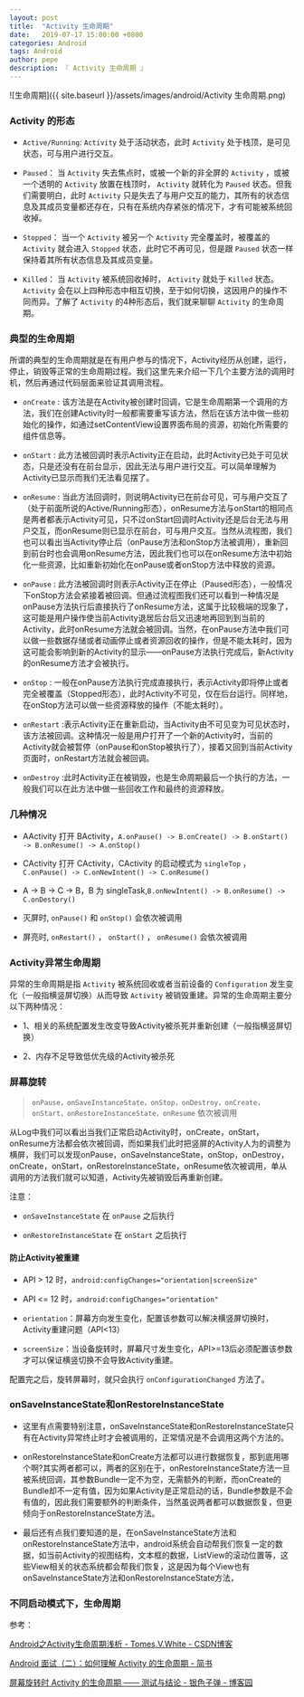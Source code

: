 ```yaml
---
layout: post
title:  "Activity 生命周期"
date:   2019-07-17 15:00:00 +0800
categories: Android
tags: Android
author: pepe
description: 『 Activity 生命周期 』
---
```


![生命周期]({{ site.baseurl }}/assets/images/android/Activity 生命周期.png)

### **Activity 的形态**

* `Active/Running`: 
 `Activity` 处于活动状态，此时 `Activity` 处于栈顶，是可见状态，可与用户进行交互。 

* `Paused`： 
当 `Activity` 失去焦点时，或被一个新的非全屏的 `Activity` ，或被一个透明的 `Activity` 放置在栈顶时， `Activity` 就转化为 `Paused` 状态。但我们需要明白，此时 `Activity` 只是失去了与用户交互的能力，其所有的状态信息及其成员变量都还存在，只有在系统内存紧张的情况下，才有可能被系统回收掉。 

* `Stopped`： 
当一个 `Activity` 被另一个 `Activity` 完全覆盖时，被覆盖的 `Activity` 就会进入 `Stopped` 状态，此时它不再可见，但是跟 `Paused` 状态一样保持着其所有状态信息及其成员变量。 

* `Killed`： 
当 `Activity` 被系统回收掉时， `Activity` 就处于 `Killed` 状态。 
 `Activity` 会在以上四种形态中相互切换，至于如何切换，这因用户的操作不同而异。了解了 `Activity` 的4种形态后，我们就来聊聊 `Activity` 的生命周期。

### **典型的生命周期**
 所谓的典型的生命周期就是在有用户参与的情况下，Activity经历从创建，运行，停止，销毁等正常的生命周期过程。我们这里先来介绍一下几个主要方法的调用时机，然后再通过代码层面来验证其调用流程。 

* `onCreate` : 该方法是在Activity被创建时回调，它是生命周期第一个调用的方法，我们在创建Activity时一般都需要重写该方法，然后在该方法中做一些初始化的操作，如通过setContentView设置界面布局的资源，初始化所需要的组件信息等。 

* `onStart` : 此方法被回调时表示Activity正在启动，此时Activity已处于可见状态，只是还没有在前台显示，因此无法与用户进行交互。可以简单理解为Activity已显示而我们无法看见摆了。 

* `onResume` : 当此方法回调时，则说明Activity已在前台可见，可与用户交互了（处于前面所说的Active/Running形态），onResume方法与onStart的相同点是两者都表示Activity可见，只不过onStart回调时Activity还是后台无法与用户交互，而onResume则已显示在前台，可与用户交互。当然从流程图，我们也可以看出当Activity停止后（onPause方法和onStop方法被调用），重新回到前台时也会调用onResume方法，因此我们也可以在onResume方法中初始化一些资源，比如重新初始化在onPause或者onStop方法中释放的资源。 

* `onPause` : 此方法被回调时则表示Activity正在停止（Paused形态），一般情况下onStop方法会紧接着被回调。但通过流程图我们还可以看到一种情况是onPause方法执行后直接执行了onResume方法，这属于比较极端的现象了，这可能是用户操作使当前Activity退居后台后又迅速地再回到到当前的Activity，此时onResume方法就会被回调。当然，在onPause方法中我们可以做一些数据存储或者动画停止或者资源回收的操作，但是不能太耗时，因为这可能会影响到新的Activity的显示——onPause方法执行完成后，新Activity的onResume方法才会被执行。 

* `onStop` : 一般在onPause方法执行完成直接执行，表示Activity即将停止或者完全被覆盖（Stopped形态），此时Activity不可见，仅在后台运行。同样地，在onStop方法可以做一些资源释放的操作（不能太耗时）。 

* `onRestart` :表示Activity正在重新启动，当Activity由不可见变为可见状态时，该方法被回调。这种情况一般是用户打开了一个新的Activity时，当前的Activity就会被暂停（onPause和onStop被执行了），接着又回到当前Activity页面时，onRestart方法就会被回调。 

* `onDestroy` :此时Activity正在被销毁，也是生命周期最后一个执行的方法，一般我们可以在此方法中做一些回收工作和最终的资源释放。 

### **几种情况**

* AActivity 打开 BActivity，`A.onPause() -> B.onCreate() -> B.onStart() -> B.onResume() -> A.onStop()`

* CActivity 打开 CActivity，CActivity 的启动模式为 `singleTop` ，`C.onPause() -> C.onNewIntent() -> C.onResume()`

* A -> B -> C -> B，B 为 singleTask,`B.onNewIntent() -> B.onResume() -> C.onDestory()`

* 灭屏时, `onPause()` 和 `onStop()` 会依次被调用

* 屏亮时, `onRestart()` ， `onStart()` ， `onResume()` 会依次被调用

### **Activity异常生命周期**

异常的生命周期是指 `Activity` 被系统回收或者当前设备的 `Configuration` 发生变化（一般指横竖屏切换）从而导致 `Activity` 被销毁重建。异常的生命周期主要分以下两种情况：

* 1、相关的系统配置发生改变导致Activity被杀死并重新创建（一般指横竖屏切换）

* 2、内存不足导致低优先级的Activity被杀死

### **屏幕旋转**

> `onPause，onSaveInstanceState，onStop，onDestroy，onCreate，onStart，onRestoreInstanceState，onResume` 依次被调用

从Log中我们可以看出当我们正常启动Activity时，onCreate，onStart，onResume方法都会依次被回调，而如果我们此时把竖屏的Activity人为的调整为横屏，我们可以发现onPause，onSaveInstanceState，onStop，onDestroy，onCreate，onStart，onRestoreInstanceState，onResume依次被调用，单从调用的方法我们就可以知道，Activity先被销毁后再重新创建。

注意：

* `onSaveInstanceState` 在 `onPause` 之后执行

* `onRestoreInstanceState` 在 `onStart` 之后执行

#### **防止Activity被重建**

* API > 12 时，`android:configChanges="orientation|screenSize"`

* API <= 12 时，`android:configChanges="orientation"`

* `orientation`：屏幕方向发生变化，配置该参数可以解决横竖屏切换时，Activity重建问题（API<13） 

* `screenSize`：当设备旋转时，屏幕尺寸发生变化，API>=13后必须配置该参数才可以保证横竖切换不会导致Activity重建。

配置完之后，旋转屏幕时，就只会执行 `onConfigurationChanged` 方法了。 

### **onSaveInstanceState和onRestoreInstanceState**

* 这里有点需要特别注意，onSaveInstanceState和onRestoreInstanceState只有在Activity异常终止时才会被调用的，正常情况是不会调用这两个方法的。

* onRestoreInstanceState和onCreate方法都可以进行数据恢复，那到底用哪个啊?其实两者都可以，两者的区别在于，onRestoreInstanceState方法一旦被系统回调，其参数Bundle一定不为空，无需额外的判断，而onCreate的Bundle却不一定有值，因为如果Activity是正常启动的话，Bundle参数是不会有值的，因此我们需要额外的判断条件，当然虽说两者都可以数据恢复，但更倾向于onRestoreInstanceState方法。 

* 最后还有点我们要知道的是，在onSaveInstanceState方法和onRestoreInstanceState方法中，android系统会自动帮我们恢复一定的数据，如当前Activity的视图结构，文本框的数据，ListView的滚动位置等，这些View相关的状态系统都会帮我们恢复，这是因为每个View也有onSaveInstanceState方法和onRestoreInstanceState方法，


### **不同启动模式下，生命周期**



参考：

[Android之Activity生命周期浅析 - Tomes.V.White - CSDN博客](https://blog.csdn.net/qq_35559358/article/details/79715222)

[Android 面试（二）：如何理解 Activity 的生命周期 - 简书](https://www.jianshu.com/p/5c32bf28b653)

[屏幕旋转时 Activity 的生命周期 —— 测试与结论 - 银色子弹 - 博客园](https://www.cnblogs.com/theo/archive/2017/02/22/6428331.html)
